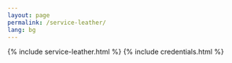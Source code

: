 ```yaml
---
layout: page
permalink: /service-leather/
lang: bg
---
```


{% include service-leather.html %}
{% include credentials.html %}